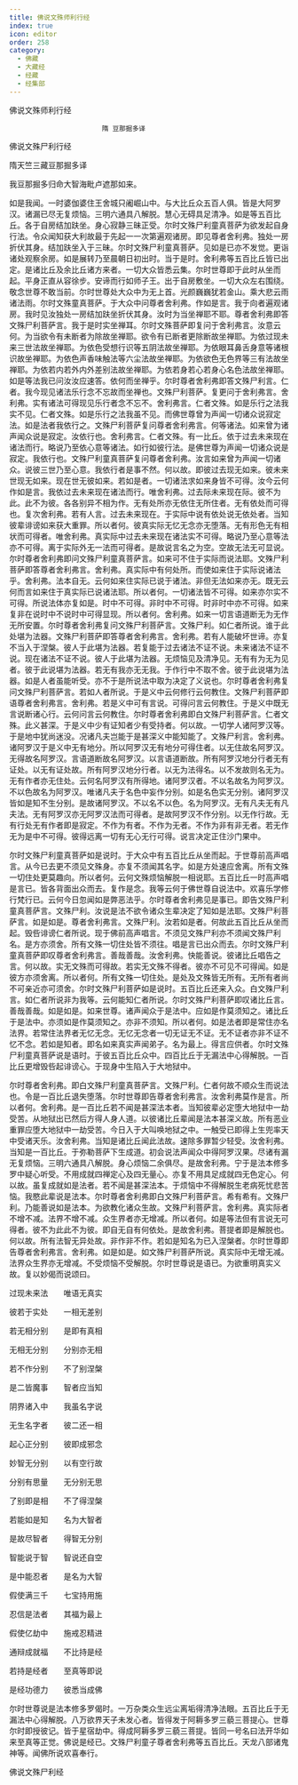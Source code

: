 ```yaml
---
title: 佛说文殊师利行经
index: true
icon: editor
order: 258
category:
  - 佛藏
  - 大藏经
  - 经藏
  - 经集部
---
```


  佛说文殊师利行经  

                        　　隋 豆那掘多译  

佛说文殊尸利行经  

隋天竺三藏豆那掘多译  

我豆那掘多归命大智海毗卢遮那如来。  

如是我闻。一时婆伽婆住王舍城只阇崛山中。与大比丘众五百人俱。皆是大阿罗汉。诸漏已尽无复烦恼。三明六通具八解脱。慧心无碍具足清净。如是等五百比丘。各于自房结加趺坐。身心寂静三昧正受。尔时文殊尸利童真菩萨为欲发起自身行法。令众闻知获大利故最于先起一一次第遍观诸房。即见尊者舍利弗。独处一房折伏其身。结加趺坐入于三昧。尔时文殊尸利童真菩萨。见如是已亦不发觉。更诣诸处观察余房。如是展转乃至晨朝日初出时。当于是时。舍利弗等五百比丘皆已出定。是诸比丘及余比丘诸方来者。一切大众皆悉云集。尔时世尊即于此时从坐而起。平身正直从容徐步。安谛而行如师子王。出于自房敷坐。一切大众左右围绕。敬念世尊不敢当前。尔时世尊处大众中为无上首。光颜巍巍犹若金山。乘大悲云雨诸法雨。尔时文殊童真菩萨。于大众中问尊者舍利弗。作如是言。我于向者遍观诸房。我时见汝独处一房结加趺坐折伏其身。汝时为当坐禅耶不耶。尊者舍利弗即答文殊尸利菩萨言。我于是时实坐禅耳。尔时文殊菩萨即复问于舍利弗言。汝意云何。为当欲令有未断者为除故坐禅耶。欲令有已断者更除断故坐禅耶。为依过现未来三世法故坐禅耶。为依色受想行识等五阴法故坐禅耶。为依眼耳鼻舌身意等诸根识故坐禅耶。为依色声香味触法等六尘法故坐禅耶。为依欲色无色界等三有法故坐禅耶。为依若内若外内外差别法故坐禅耶。为依若身若心若身心名色法故坐禅耶。如是等法我已问汝汝应速答。依何而坐禅乎。尔时尊者舍利弗即答文殊尸利言。仁者。我今现见诸法乐行念不忘故而坐禅也。文殊尸利菩萨。复更问于舍利弗言。舍利弗。实有诸法可得现见乐行者念不忘不。舍利弗言。仁者文殊。如是乐行之法我实不见。仁者文殊。如是乐行之法我虽不见。而佛世尊曾为声闻一切诸众说寂定法。如是法者我依行之。文殊尸利菩萨复问尊者舍利弗言。何等诸法。如来曾为诸声闻众说是寂定。汝依行也。舍利弗言。仁者文殊。有一比丘。依于过去未来现在诸法而行。略说乃至依心意等诸法。如行如彼行法。是佛世尊为声闻一切诸众说是寂定。我依行也。文殊尸利童真菩萨复问尊者舍利弗。汝言如来曾为声闻一切诸众。说彼三世乃至心意。我依行者是事不然。何以故。即彼过去现无如来。彼未来世现无如来。现在世无彼如来。若如是者。一切诸法求如来身皆不可得。汝今云何作如是言。我依过去未来现在诸法而行。唯舍利弗。过去际未来现在际。彼不为此。此不为彼。各各别异不相为作。无有处所亦无依住无所住者。无有依处而可得也。复次舍利弗。若有人言。过去未来现在。于实际中说有依处说无依处者。当知彼辈诽谤如来获大重罪。所以者何。彼真实际无忆无念亦无堕落。无有形色无有相状而可得者。唯舍利弗。真实际中过去未来现在诸法实不可得。略说乃至心意等法亦不可得。离于实际外无一法而可得者。是故说言名之为空。空故无法无可显说。尔时尊者舍利弗即问文殊尸利童真菩萨言。如来可不住于实际而说法耶。文殊尸利菩萨即答尊者舍利弗言。舍利弗。真实际中有何处所。而使如来住于实际说诸法乎。舍利弗。法本自无。云何如来住实际已说于诸法。非但无法如来亦无。既无云何而言如来住于真实际已说诸法耶。所以者何。一切诸法皆不可得。如来亦尔实不可得。所说法体亦复如是。时中不可得。非时中不可得。时非时中亦不可得。如来复非在说时中不说时中可得显现。所以者何。舍利弗。如来一切言语道断无为无作无所安置。尔时尊者舍利弗复问文殊尸利菩萨言。文殊尸利。如仁者所说。谁于此处堪为法器。文殊尸利菩萨即答尊者舍利弗言。舍利弗。若有人能破坏世谛。亦复不当入于涅槃。彼人于此堪为法器。若复能于过去诸法不证不说。未来诸法不证不说。现在诸法不证不说。彼人于此堪为法器。无烦恼见及清净见。无有有为无为见者。彼于此说堪为法器。若无有我亦无无我。于作行中不取不舍。彼于此说堪为法器。如是人者虽能听受。亦不于是所说法中取为决定了义说也。尔时尊者舍利弗复问文殊尸利菩萨言。若如人者所说。于是义中云何修行云何教住。文殊尸利菩萨即语尊者舍利弗言。舍利弗。若是义中可有言说。可得问言云何教住。于是义中既无言说断诸心行。云何问言云何教住。尔时尊者舍利弗即白文殊尸利菩萨言。仁者文殊。此义甚深。于是义中少有证知者少有受持者。何以故。一切学人诸阿罗汉等。于是地中犹尚迷没。况诸凡夫岂能于是甚深义中能知能了。文殊尸利言。舍利弗。诸阿罗汉于是义中无有地分。所以阿罗汉无有地分可得住者。以无住故名阿罗汉。无得故名阿罗汉。言语道断故名阿罗汉。以言语道断故。所有阿罗汉地分行者无有证处。以无有证处故。所有阿罗汉地分行者。以无为法得名。以不发故则名无为。无有作者亦无住处。云何名阿罗汉有所得地。诸阿罗汉者。不以名故名为阿罗汉。不以色故名为阿罗汉。唯诸凡夫于名色中妄作分别。如是名色实无分别。诸阿罗汉皆如是知不生分别。是故诸阿罗汉。不以名不以色。名为阿罗汉。无有凡夫无有凡夫法。无有阿罗汉亦无阿罗汉法而可得者。是故阿罗汉不作分别。以无作行故。无有行处无有作者即是寂定。不作为有者。不作为无者。不作为非有非无者。若无作无为是中不可得。彼得远离一切有无心无行可得。说言决定正住沙门果中。  

尔时文殊尸利童真菩萨如是说时。于大众中有五百比丘从坐而起。于世尊前高声唱言。从今已去更不须见文殊身。亦复不须闻其名字。如是方处速应舍离。所有文殊一切住处更莫趣向。所以者何。云何文殊烦恼解脱一相说耶。五百比丘一时高声唱是言已。皆各背面出众而去。复作是念。我等云何于佛世尊自说法中。欢喜乐学修行梵行已。云何今日忽闻如是弊恶法乎。尔时尊者舍利弗见是事已。即告文殊尸利童真菩萨言。文殊尸利。汝说是法不欲令诸众生辈决定了知如是法耶。文殊尸利菩萨言。如是如是。尊者舍利弗言。文殊尸利。汝若如是者。何故此五百比丘从坐而起。毁呰诽谤仁者所说。现于佛前高声唱言。不须见文殊尸利亦不须闻文殊尸利名。是方亦须舍。所有文殊一切住处皆不须往。唱是言已出众而去。尔时文殊尸利童真菩萨即叹尊者舍利弗言。善哉善哉。汝舍利弗。快能善说。彼诸比丘唱告之言。何以故。实无文殊而可得故。若实无文殊不得者。彼亦不可见不可得闻。如是彼方亦须舍离。所以者何。所有文殊一切住处。是处及文殊皆无所有。无所有者尚不可亲近亦可须舍。尔时文殊尸利菩萨如是说时。五百比丘还来入众。白文殊尸利言。如仁者所说非为我等。云何能知仁者所说。尔时文殊尸利菩萨即叹诸比丘言。善哉善哉。如是如是。如来世尊。诸声闻众于是法中。应如是作莫须知之。诸比丘于是法中。亦须如是作莫须知之。亦非不须知。所以者何。如是法者即是常住亦名法界。若常住法界者无忆无念。无忆无念者一切无证无不证。无不证者亦非不证不忆不念。若如是知者。即名如来真实声闻弟子。名为最上。得言应供者。尔时文殊尸利童真菩萨说是语时。于彼五百比丘众中。四百比丘于无漏法中心得解脱。一百比丘更增毁呰起诽谤心。于现身中生陷入于大地狱中。  

尔时尊者舍利弗。即白文殊尸利童真菩萨言。文殊尸利。仁者何故不顺众生而说法也。令是一百比丘退失堕落。尔时世尊即告尊者舍利弗言。汝舍利弗莫作是言。所以者何。舍利弗。是一百比丘若不闻是甚深法本者。当知彼辈必定堕大地狱中一劫受苦。从地狱出已然后方得人身人道。以彼诸比丘辈闻是法本甚深义故。所有恶业重罪应堕大地狱中一劫受苦。今日入于大叫唤地狱之中。一触受已即得上生兜率天中受诸天乐。汝舍利弗。当知是诸比丘闻此法故。速除多罪暂少轻受。汝舍利弗。当知是一百比丘。于弥勒菩萨下生成道。初会说法声闻众中得阿罗汉果。尽诸有漏无复烦恼。三明六通具八解脱。身心烦恼二余俱尽。是故舍利弗。宁于是法本修多罗中疑心听受。不用成就四禅定心及四无量心。亦复不用具足成就四无色定心。何以故。虽复成就如是法者。若不闻是甚深法本。于烦恼中不得解脱生老病死忧悲苦恼。我愍此辈说是法本。尔时尊者舍利弗即白文殊尸利菩萨言。希有希有。文殊尸利。乃能善说如是法本。为欲教化诸众生故。文殊尸利菩萨言。舍利弗。真实际者不增不减。法界不增不减。众生界者亦无增减。所以者何。如是等法但有言说无可得者。彼不为此此不为彼。即自无自有何依处。是故舍利弗。菩提者即是解脱也。何以故。所有法智无异处故。非作非不作。若如是知名为已入涅槃者。尔时世尊即告尊者舍利弗言。舍利弗。如是如是。如文殊尸利菩萨所说。真实际中无增无减。法界众生界亦无增减。不受烦恼不受解脱。尔时世尊说是语已。为欲重明真实义故。复以妙偈而说颂曰。  

过现未来法　　唯语无真实  

彼若于实处　　一相无差别  

若无相分别　　是即有真相  

无相无分别　　分别亦无相  

若不作分别　　不了别涅槃  

是二皆魔事　　智者应当知  

阴界诸入中　　我虽名字说  

无生名字者　　彼二还一相  

起心正分别　　彼即成邪念  

妙智无分别　　以有空行故  

分别有思量　　无分别无思  

了别即是相　　不了得涅槃  

若能如是知　　名为大智者  

是故尽智者　　得智无分别  

智能说于智　　智说还自空  

是中能忍者　　是名为大智  

假使满三千　　七宝持用施  

忍信是法者　　其福为最上  

假使亿劫中　　施戒忍精进  

通辩成就福　　不比持是经  

若持是经者　　至真等即说  

是经功德力　　彼悉当成佛  

尔时世尊说是法本修多罗偈时。一万杂类众生远尘离垢得清净法眼。五百比丘于无漏法中心得解脱。八万欲界天子未发心者。皆得发于阿耨多罗三藐三菩提心。世尊尔时即授彼记。皆于星宿劫中。得成阿耨多罗三藐三菩提。皆同一号名曰法开华如来至真等正觉。佛说是经已。文殊尸利童子尊者舍利弗等五百比丘。天龙八部诸鬼神等。闻佛所说欢喜奉行。  

佛说文殊尸利经  
